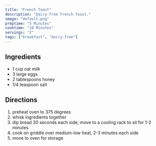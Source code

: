 ```yaml
---
title: "French Toast"
description: "Dairy-free French toast."
image: "default.png"
preptime: "5 Minutes"
cooktime: "10 Minutes"
servings: "2"
tags: ["breakfast", "dairy-free"]
---
```


## Ingredients
- 1 cup oat milk
- 3 large eggs
- 2 tablespoons honey
- 1/4 teaspoon salt

## Directions
1. preheat oven to 375 degrees
2. whisk ingredients together
3. dip bread 30 seconds each side, move to a cooling rack to sit for 1-2 minutes
4. cook on griddle over medium-low heat, 2-3 minutes each side
5. move to oven for storage
